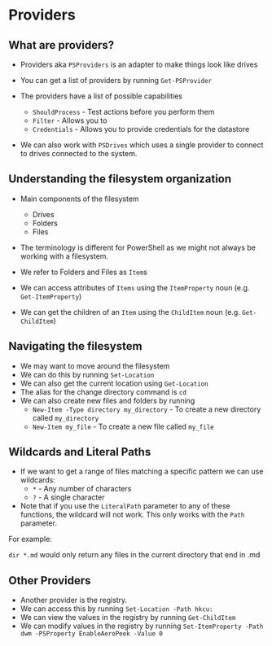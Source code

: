 # Providers

## What are providers?

- Providers aka `PSProviders` is an adapter to make things look like drives
- You can get a list of providers by running `Get-PSProvider`
- The providers have a list of possible capabilities
    - `ShouldProcess` - Test actions before you perform them
    - `Filter` - Allows you to 
    - `Credentials` - Allows you to provide credentials for the datastore

- We can also work with `PSDrives` which uses a single provider to connect to drives connected to the system.

## Understanding the filesystem organization

- Main components of the filesystem
    - Drives
    - Folders
    - Files

- The terminology is different for PowerShell as we might not always be working with a filesystem.
- We refer to Folders and Files as `Item`s 
- We can access attributes of `Items` using the `ItemProperty` noun (e.g. `Get-ItemProperty`)
- We can get the children of an `Item` using the `ChildItem` noun (e.g. `Get-ChildItem`)


## Navigating the filesystem

- We may want to move around the filesystem
- We can do this by running `Set-Location`
- We can also get the current location using `Get-Location`
- The alias for the change directory command is `cd`
- We can also create new files and folders by running 
    - `New-Item -Type directory my_directory` - To create a new directory called `my_directory`
    - `New-Item my_file` - To create a new file called `my_file`

## Wildcards and Literal Paths

- If we want to get a range of files matching a specific pattern we can use wildcards:
    - `*` - Any number of characters
    - `?` - A single character
- Note that if you use the `LiteralPath` parameter to any of these functions, the wildcard will not work.
    This only works with the `Path` parameter.

For example:

`dir *.md` would only return any files in the current directory that end in .md

## Other Providers

- Another provider is the registry. 
- We can access this by running `Set-Location -Path hkcu:`
- We can view the values in the registry by running `Get-ChildItem`
- We can modify values in the registry by running `Set-ItemProperty -Path dwm -PSProperty EnableAeroPeek -Value 0`